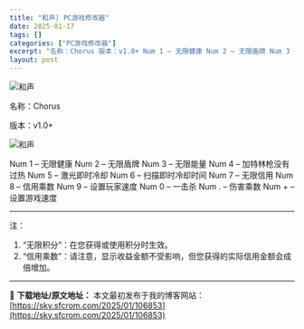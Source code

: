 ```yaml
---
title: "和声| PC游戏修改器"
date: 2025-01-17
tags: []
categories: ["PC游戏修改器"]
excerpt: "名称：Chorus 版本：v1.0+ Num 1 – 无限健康 Num 2 – 无限盾牌 Num 3 – 无限能量 Num 4 – 加特林枪没有过热 Num 5 – 激光即时冷却 Num 6 – 扫描即时冷却时间 Num 7 – 无限信用 Num 8 – 信用乘数 Num 9 – 设置玩家速度 Nu&hellip;"
layout: post
---
```


<img title="43.webp" src="https://sky.sfcrom.com/wp-content/uploads/2025/01/47286f25c8350.webp" alt="和声" />

名称：Chorus

版本：v1.0+

<img title="44.webp" src="https://sky.sfcrom.com/wp-content/uploads/2025/01/34af8da753157.webp" alt="和声" />

Num 1 – 无限健康
Num 2 – 无限盾牌
Num 3 – 无限能量
Num 4 – 加特林枪没有过热
Num 5 – 激光即时冷却
Num 6 – 扫描即时冷却时间
Num 7 – 无限信用
Num 8 – 信用乘数
Num 9 – 设置玩家速度
Num 0 – 一击杀
Num . – 伤害乘数
Num + – 设置游戏速度

<hr />

注：
<ol>
 	<li>“无限积分”：在您获得或使用积分时生效。</li>
 	<li>“信用乘数”：请注意，显示收益金额不受影响，但您获得的实际信用金额会成倍增加。</li>
</ol>

---
📖 **下载地址/原文地址：** 本文最初发布于我的博客网站：[https://sky.sfcrom.com/2025/01/106853](https://sky.sfcrom.com/2025/01/106853)
